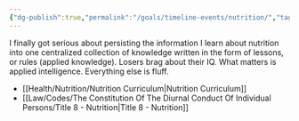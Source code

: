 ```yaml
---
{"dg-publish":true,"permalink":"/goals/timeline-events/nutrition/","tags":["timeline","personal"]}
---
```



I finally got serious about persisting the information I learn about nutrition into one centralized collection of knowledge written in the form of lessons, or rules (applied knowledge). Losers brag about their IQ. What matters is applied intelligence. Everything else is fluff. 

- [[Health/Nutrition/Nutrition Curriculum\|Nutrition Curriculum]]
- [[Law/Codes/The Constitution Of The Diurnal Conduct Of Individual Persons/Title 8 - Nutrition\|Title 8 - Nutrition]]